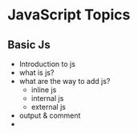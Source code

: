 # JavaScript Topics

## Basic Js

- Introduction to js
- what is js?
- what are the way to add js?
   - inline js
   - internal js
   - external js
- output & comment
- 
